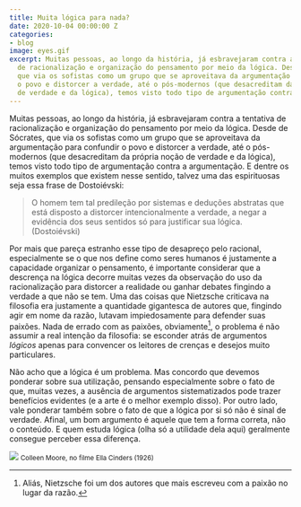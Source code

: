 ```yaml
---
title: Muita lógica para nada?
date: 2020-10-04 00:00:00 Z
categories:
- blog
image: eyes.gif
excerpt: Muitas pessoas, ao longo da história, já esbravejaram contra a tentativa
  de racionalização e organização do pensamento por meio da lógica. Desde de Sócrates,
  que via os sofistas como um grupo que se aproveitava da argumentação para confundir
  o povo e distorcer a verdade, até o pós-modernos (que desacreditam da própria noção
  de verdade e da lógica), temos visto todo tipo de argumentação contra a argumentação.
---
```


Muitas pessoas, ao longo da história, já esbravejaram contra a tentativa de racionalização e organização do pensamento por meio da lógica. Desde de Sócrates, que via os sofistas como um grupo que se aproveitava da argumentação para confundir o povo e distorcer a verdade, até o pós-modernos (que desacreditam da própria noção de verdade e da lógica), temos visto todo tipo de argumentação contra a argumentação. E dentre os muitos exemplos que existem nesse sentido, talvez uma das espirituosas seja essa frase de Dostoiévski:

> O homem tem tal predileção por sistemas e deduções abstratas que está disposto a distorcer intencionalmente a verdade, a negar a evidência dos seus sentidos só para justificar sua lógica. (Dostoiévski)

Por mais que pareça estranho esse tipo de desapreço pelo racional, especialmente se o que nos define como seres humanos é justamente a capacidade organizar o pensamento, é importante considerar que a descrença na lógica decorre muitas vezes da observação do uso da racionalização para distorcer a realidade ou ganhar debates fingindo a verdade a que não se tem. Uma das coisas que Nietzsche criticava na filosofia era justamente a quantidade gigantesca de autores que, fingindo agir em nome da razão, lutavam impiedosamente para defender suas paixões. Nada de errado com as paixões, obviamente[^1], o problema é não assumir a real intenção da filosofia: se esconder atrás de argumentos *lógicos* apenas para convencer os leitores de crenças e desejos muito particulares.

Não acho que a lógica é um problema. Mas concordo que devemos ponderar sobre sua utilização, pensando especialmente sobre o fato de que, muitas vezes, a ausência de argumentos sistematizados pode trazer benefícios evidentes (e a arte é o melhor exemplo disso). Por outro lado, vale ponderar também sobre o fato de que a lógica por si só não é sinal de verdade. Afinal, um bom argumento é aquele que tem a forma correta, não o conteúdo. E quem estuda lógica (olha só a utilidade dela aqui) geralmente consegue perceber essa diferença. 

<img src="/assets/images/eyes.gif">
<small>Colleen Moore, no filme Ella Cinders (1926)</small>

[^1]: Aliás, Nietzsche foi um dos autores que mais escreveu com a paixão no lugar da razão.
